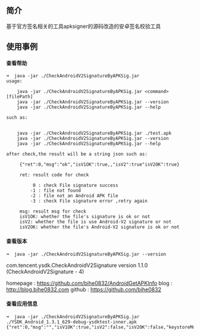 ## 简介

基于官方签名相关的工具apksigner的源码改造的安卓签名校验工具
     
## 使用事例

#### 查看帮助

	➜  java -jar ./CheckAndroidV2SignatureByAPKSig.jar
	usage:
	
		java -jar ./CheckAndroidV2SignatureByAPKSig.jar <command> [filePath]
		java -jar ./CheckAndroidV2SignatureByAPKSig.jar --version
		java -jar ./CheckAndroidV2SignatureByAPKSig.jar --help
	
	such as:
	
	
		java -jar ./CheckAndroidV2SignatureByAPKSig.jar ./test.apk
		java -jar ./CheckAndroidV2SignatureByAPKSig.jar --version
		java -jar ./CheckAndroidV2SignatureByAPKSig.jar --help
	
	after check,the result will be a string json such as:
	
		 {"ret":0,"msg":"ok","isV1OK":true,,"isV2":true"isV2OK":true}
	
		 ret: result code for check
	
			  0 : check File signature success
			 -1 : file not found
			 -2 : file not an Android APK file
			 -3 : check File signature error ,retry again
	
		 msg: result msg for check
		 isV1OK: whether the file's signature is ok or not
		 isV2: whether the file is use Android-V2 signature or not
		 isV2OK: whether the file's Android-V2 signature is ok or not
			
			
#### 查看版本

	➜  java -jar ./CheckAndroidV2SignatureByAPKSig.jar --version
com.tencent.ysdk.CheckAndroidV2Signature version 1.1.0 (CheckAndroidV2Signature - 4)

homepage : https://github.com/bihe0832/AndroidGetAPKInfo
blog : http://blog.bihe0832.com
github : https://github.com/bihe0832
		
#### 查看应用信息

	➜  java -jar ./CheckAndroidV2SignatureByAPKSig.jar ./YSDK_Android_1.3.1_629-debug-ysdktest-inner.apk
	{"ret":0,"msg":"","isV1OK":true,"isV2":false,"isV2OK":false,"keystoreMd5":"252e3ded833125ed3e3bb010bc24f4dc"}


